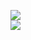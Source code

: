 [![](https://img.shields.io/badge/Made%20With-Github%20Spray-lightgrey.svg?style=for-the-badge&logo=github)](https://github.com/Annihil/github-spray#1809)  
[![](https://i.imgur.com/2DrTn0Z.gif)](https://github.com/Annihil/github-spray)